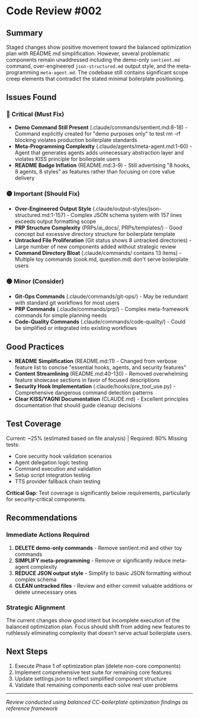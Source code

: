 # Code Review #002

## Summary

Staged changes show positive movement toward the balanced optimization plan with README.md simplification. However, several problematic components remain unaddressed including the demo-only `sentient.md` command, over-engineered `json-structured.md` output style, and the meta-programming `meta-agent.md`. The codebase still contains significant scope creep elements that contradict the stated minimal boilerplate positioning.

## Issues Found

### 🔴 Critical (Must Fix)

- **Demo Command Still Present** (.claude/commands/sentient.md:8-18) - Command explicitly created for "demo purposes only" to test rm -rf blocking violates production boilerplate standards
- **Meta-Programming Complexity** (.claude/agents/meta-agent.md:1-60) - Agent that generates agents adds unnecessary abstraction layer and violates KISS principle for boilerplate users
- **README Badge Inflation** (README.md:3-9) - Still advertising "8 hooks, 8 agents, 8 styles" as features rather than focusing on core value delivery

### 🟡 Important (Should Fix)

- **Over-Engineered Output Style** (.claude/output-styles/json-structured.md:1-157) - Complex JSON schema system with 157 lines exceeds output formatting scope
- **PRP Structure Complexity** (PRPs/ai_docs/, PRPs/templates/) - Good concept but excessive directory structure for boilerplate template
- **Untracked File Proliferation** (Git status shows 8 untracked directories) - Large number of new components added without strategic review
- **Command Directory Bloat** (.claude/commands/ contains 13 items) - Multiple toy commands (cook.md, question.md) don't serve boilerplate users

### 🟢 Minor (Consider)

- **Git-Ops Commands** (.claude/commands/git-ops/) - May be redundant with standard git workflows for most users
- **PRP Commands** (.claude/commands/prp/) - Complex meta-framework commands for simple planning needs
- **Code-Quality Commands** (.claude/commands/code-quality/) - Could be simplified or integrated into existing workflows

## Good Practices

- **README Simplification** (README.md:11) - Changed from verbose feature list to concise "essential hooks, agents, and security features"
- **Content Streamlining** (README.md:40-130) - Removed overwhelming feature showcase sections in favor of focused descriptions
- **Security Hook Implementation** (.claude/hooks/pre_tool_use.py) - Comprehensive dangerous command detection patterns
- **Clear KISS/YAGNI Documentation** (CLAUDE.md) - Excellent principles documentation that should guide cleanup decisions

## Test Coverage

Current: ~25% (estimated based on file analysis) | Required: 80%
Missing tests:

- Core security hook validation scenarios
- Agent delegation logic testing
- Command execution and validation
- Setup script integration testing
- TTS provider fallback chain testing

**Critical Gap**: Test coverage is significantly below requirements, particularly for security-critical components.

## Recommendations

### Immediate Actions Required

1. **DELETE demo-only commands** - Remove sentient.md and other toy commands
2. **SIMPLIFY meta-programming** - Remove or significantly reduce meta-agent complexity
3. **REDUCE JSON output style** - Simplify to basic JSON formatting without complex schema
4. **CLEAN untracked files** - Review and either commit valuable additions or delete unnecessary ones

### Strategic Alignment

The current changes show good intent but incomplete execution of the balanced optimization plan. Focus should shift from adding new features to ruthlessly eliminating complexity that doesn't serve actual boilerplate users.

## Next Steps

1. Execute Phase 1 of optimization plan (delete non-core components)
2. Implement comprehensive test suite for remaining core features
3. Update settings.json to reflect simplified component structure
4. Validate that remaining components each solve real user problems

---
*Review conducted using balanced CC-boilerplate optimization findings as reference framework*
